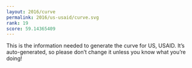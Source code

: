 ```yaml
---
layout: 2016/curve
permalink: 2016/us-usaid/curve.svg
rank: 19
score: 59.14365409
---
```


This is the information needed to generate the curve for US, USAID. It’s
auto-generated, so please don’t change it unless you know what you’re
doing!
